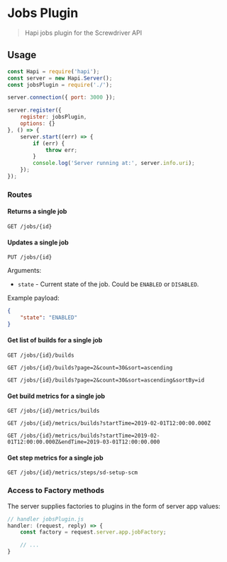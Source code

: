 # Jobs Plugin
> Hapi jobs plugin for the Screwdriver API

## Usage

```javascript
const Hapi = require('hapi');
const server = new Hapi.Server();
const jobsPlugin = require('./');

server.connection({ port: 3000 });

server.register({
    register: jobsPlugin,
    options: {}
}, () => {
    server.start((err) => {
        if (err) {
            throw err;
        }
        console.log('Server running at:', server.info.uri);
    });
});

```

### Routes

#### Returns a single job
`GET /jobs/{id}`

#### Updates a single job
`PUT /jobs/{id}`

Arguments:

* `state` - Current state of the job. Could be `ENABLED` or `DISABLED`.

Example payload:
```json
{   
    "state": "ENABLED"
}
```

#### Get list of builds for a single job
`GET /jobs/{id}/builds`

`GET /jobs/{id}/builds?page=2&count=30&sort=ascending`

`GET /jobs/{id}/builds?page=2&count=30&sort=ascending&sortBy=id`

#### Get build metrics for a single job
`GET /jobs/{id}/metrics/builds`

`GET /jobs/{id}/metrics/builds?startTime=2019-02-01T12:00:00.000Z`

`GET /jobs/{id}/metrics/builds?startTime=2019-02-01T12:00:00.000Z&endTime=2019-03-01T12:00:00.000`

#### Get step metrics for a single job
`GET /jobs/{id}/metrics/steps/sd-setup-scm`

### Access to Factory methods
The server supplies factories to plugins in the form of server app values:

```js
// handler jobsPlugin.js
handler: (request, reply) => {
    const factory = request.server.app.jobFactory;

    // ...
}
```
